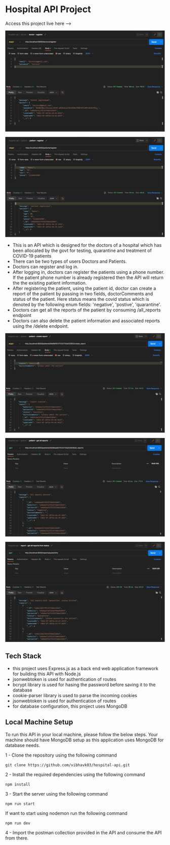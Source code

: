 # Hospital API Project

Access this project live here -->

![](assets/screenshots/doctor_register.JPG)

![](assets/screenshots/patient_register.JPG)

- This is an API which is designed for the doctors of a hospital which has been allocated by the
  govt for testing, quarantine and treatment of COVID-19 patients<br>
- There can be two types of users Doctors and Patients.<br>
- Doctors can register and log in.<br>
- After logging in, doctors can register the patients using a phone number. If the patient phone number is already registered then the API will return the the existing patient information.<br>
- After registering the patient, using the patient id, doctor can create a report of the patient by passing in two fields, doctorComments and status of the patient. Here status means the covid status which is denoted by the following enum fields: 'negative', 'postive', 'quarantine'.
- Doctors can get all the reports of the patient by consuming /all_reports endpoint<br>
- Doctors can also delete the patient information and associated reports using the /delete endpoint.<br>

![](assets/screenshots/create_report.JPG)

![](assets/screenshots/patient_all_reports.JPG)

![](assets/screenshots/reports_by_status.JPG)

## Tech Stack

- this project uses Express.js as a back end web application framework for building this API with Node.js<br>
- jsonwebtoken is used for authentication of routes<br>
- bcrypt library is used for hasing the password before saving it to the database<br>
- cookie-parser library is used to parse the incoming cookies<br>
- jsonwebtoken is used for authentication of routes<br>
- for database configuration, this project uses MongoDB<br>

## Local Machine Setup

To run this API in your local machine, please follow the below steps. Your machine should have MongoDB setup as this application uses MongoDB for database needs.

1 - Clone the repository using the following command

```
git clone https://github.com/vibhavk03/hospital-api.git
```

2 - Install the required dependencies using the following command

```
npm install
```

3 - Start the server using the following command

```
npm run start
```

If want to start using nodemon run the following command

```
npm run dev
```

4 - Import the postman collection provided in the API and consume the API from there.
